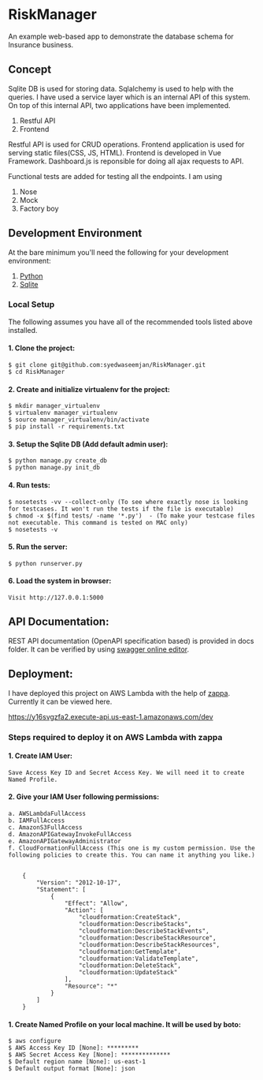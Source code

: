 # RiskManager
An example web-based app to demonstrate the database schema for Insurance business.

## Concept

Sqlite DB is used for storing data. Sqlalchemy is used to help with the queries. I have used a service layer which is an internal API of this system. On top of this internal API, two  applications have been implemented.

1. Restful API
2. Frontend

Restful API is used for CRUD operations. Frontend application is used for serving static files(CSS, JS, HTML).
Frontend is developed in Vue Framework. Dashboard.js is reponsible for doing all ajax requests to API.

Functional tests are added for testing all the endpoints. I am using 

1. Nose
2. Mock
3. Factory boy

## Development Environment

At the bare minimum you'll need the following for your development environment:

1. [Python](http://www.python.org/)
2. [Sqlite](https://sqlite.org)

### Local Setup

The following assumes you have all of the recommended tools listed above installed.

#### 1. Clone the project:

    $ git clone git@github.com:syedwaseemjan/RiskManager.git
    $ cd RiskManager

#### 2. Create and initialize virtualenv for the project:

    $ mkdir manager_virtualenv
    $ virtualenv manager_virtualenv
    $ source manager_virtualenv/bin/activate
    $ pip install -r requirements.txt

#### 3. Setup the Sqlite DB (Add default admin user):

    $ python manage.py create_db
    $ python manage.py init_db

#### 4. Run tests:
    
    $ nosetests -vv --collect-only (To see where exactly nose is looking for testcases. It won't run the tests if the file is executable)
    $ chmod -x $(find tests/ -name '*.py')  - (To make your testcase files not executable. This command is tested on MAC only)
    $ nosetests -v

#### 5. Run the server:

    $ python runserver.py

#### 6. Load the system in browser:

    Visit http://127.0.0.1:5000


## API Documentation:

REST API documentation (OpenAPI specification based) is provided in docs folder. It can be verified by using [swagger online editor](https://swagger.io/swagger-editor/).

## Deployment:

I have deployed this project on AWS Lambda with the help of [zappa](https://github.com/Miserlou/Zappa#setting-environment-variables). Currently it can be viewed here.

https://y16svgzfa2.execute-api.us-east-1.amazonaws.com/dev

### Steps required to deploy it on AWS Lambda with zappa

#### 1. Create IAM User:
    Save Access Key ID and Secret Access Key. We will need it to create Named Profile.

#### 2. Give your IAM User following permissions:

    a. AWSLambdaFullAccess
    b. IAMFullAccess
    c. AmazonS3FullAccess
    d. AmazonAPIGatewayInvokeFullAccess
    e. AmazonAPIGatewayAdministrator
    f. CloudFormationFullAccess (This one is my custom permission. Use the following policies to create this. You can name it anything you like.)
        

        {
            "Version": "2012-10-17",
            "Statement": [
                {
                    "Effect": "Allow",
                    "Action": [
                        "cloudformation:CreateStack",
                        "cloudformation:DescribeStacks",
                        "cloudformation:DescribeStackEvents",
                        "cloudformation:DescribeStackResource",
                        "cloudformation:DescribeStackResources",
                        "cloudformation:GetTemplate",
                        "cloudformation:ValidateTemplate",
                        "cloudformation:DeleteStack",
                        "cloudformation:UpdateStack"
                    ],
                    "Resource": "*"
                }
            ]
        }

#### 1. Create Named Profile on your local machine. It will be used by boto:

    $ aws configure
    $ AWS Access Key ID [None]: *********
    $ AWS Secret Access Key [None]: **************
    $ Default region name [None]: us-east-1
    $ Default output format [None]: json
